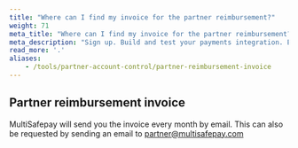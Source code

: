 ```yaml
---
title: "Where can I find my invoice for the partner reimbursement?"
weight: 71
meta_title: "Where can I find my invoice for the partner reimbursement? - MultiSafepay Docs"
meta_description: "Sign up. Build and test your payments integration. Explore our products and services. Use our API Reference, SDKs, and wrappers. Get support."
read_more: '.'
aliases:
    - /tools/partner-account-control/partner-reimbursement-invoice
---
```

## Partner reimbursement invoice

MultiSafepay will send you the invoice every month by email. This can also be requested by sending an email to <partner@multisafepay.com>